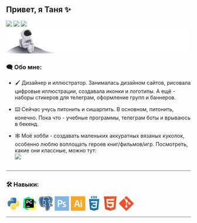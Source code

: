 ## Привет, я Таня ✨

<div id="badges">
  <a href="https://t.me/solea03"><img src="https://img.shields.io/badge/Telegram-5bf?logo=telegram&logoColor=white&style=for-the-badge"></a>
  <a href="https://vk.com/solea03"><img src="https://img.shields.io/badge/VKontakte-07f?logo=vk&logoColor=white&style=for-the-badge"></a>
  <a href="https://www.behance.net/solea815b63"><img src="https://img.shields.io/badge/Behance-04c?logo=behance&logoColor=white&style=for-the-badge"></a>
 </div>

<picture>
 <source media="(prefers-color-scheme: dark)" srcset="dark.jpg">
 <source media="(prefers-color-scheme: light)" srcset="light.jpg">
 <img alt="Solea" src="light.jpg">
</picture>

### :left_speech_bubble: Обо мне:
* :paintbrush: Дизайнер и иллюстратор. Занималась дизайном сайтов, рисовала цифровые иллюстрации, создавала иконки и логотипы. А ещё - наборы стикеров для телеграм, оформление групп и баннеров.

* ⌨️ Сейчас учусь питонить и сишарпить. В основном, питонить, конечно. Пока что - учебные программы, телеграм боты и врываюсь в бекенд.

* :spider_web: Моё хобби - создавать маленьких аккуратных вязаных куколок, особенно люблю воплощать героев книг/фильмов/игр. Посмотреть, какие они классные, можно тут:  
<a href="https://vk.com/solea_toys"><img src="https://img.shields.io/badge/VK SoleaToys-07f?logo=vk&logoColor=white&style=flat-square"></a>

<img src="123.jpg" width="100%" height="1">

### :hammer_and_wrench: Навыки:
<div>
  
  <img src="https://github.com/devicons/devicon/blob/master/icons/python/python-original.svg" title="Python" alt="Python" width="40" height="40"/> 
  <img src="https://github.com/devicons/devicon/blob/master/icons/pycharm/pycharm-original.svg" title="PyCharm" alt="PyCharm" width="40" height="40"/> 
  <img src="https://github.com/devicons/devicon/blob/master/icons/postgresql/postgresql-original.svg" title="PostgreSQL" alt="PostgreSQL" width="40" height="40"/>
  <img src="https://github.com/devicons/devicon/blob/master/icons/photoshop/photoshop-plain.svg" title="Photoshop" alt="Photoshop" width="40" height="40"/> 
  <img src="https://github.com/devicons/devicon/blob/master/icons/illustrator/illustrator-plain.svg" title="Illustrator" alt="Illustrator" width="40" height="40"/>
  <img src="https://github.com/devicons/devicon/blob/master/icons/css3/css3-plain-wordmark.svg"  title="CSS3" alt="CSS" width="40" height="40"/>
  <img src="https://github.com/devicons/devicon/blob/master/icons/html5/html5-original.svg" title="HTML5" alt="HTML" width="40" height="40"/>
  <img src="https://github.com/devicons/devicon/blob/master/icons/git/git-original.svg" title="Git" alt="Git" width="40" height="40"/>
 </div>
 <img src="123.jpg" width="100%" height="1">


<img src="https://komarev.com/ghpvc/?username=SoleaT&style=flat-square&color=blue" alt=""/>


 





